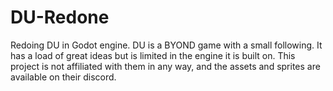 # DU-Redone
Redoing DU in Godot engine. DU is a BYOND game with a small following. It has a load of great ideas but is limited in the engine it is built on. This project is not affiliated with them in any way, and the assets and sprites are available on their discord. 
